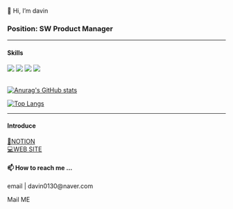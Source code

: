 👋 Hi, I’m davin

<!---
davin0130/davin0130 is a ✨ special ✨ repository because its `README.md` (this file) appears on your GitHub profile.
You can click the Preview link to take a look at your changes.
--->

<h3>Position: SW Product Manager</h3>
<hr></hr>

<h4>Skills</h4>
<div align='left'>
    <img src="https://img.shields.io/badge/figma-black?style=flat-square&logo=figma&logoColor=white"/>
    <img src="https://img.shields.io/badge/java-red?style=flat-square&logo=java&logoColor=white"/>
    <img src="https://img.shields.io/badge/Python-yellow?style=flat-square&logo=Python&logoColor=white"/>
    <img src="https://img.shields.io/badge/React(Functional)-blue?style=flat-square&logo=Java&logoColor=white"/>
</div>

<br>

[![Anurag's GitHub stats](https://github-readme-stats.vercel.app/api?username=davin0130&theme=radical)](https://github.com/anuraghazra/github-readme-stats)

[![Top Langs](https://github-readme-stats.vercel.app/api/top-langs/?username=davin0130&layout=compact)](https://github.com/anuraghazra/github-readme-stats)

<hr></hr>
<h4>Introduce</h4>
<a href="https://www.notion.so/Introduce-6261df0785c2489f8ff65c56d7faa7a3">📑NOTION</a> <br>
<a href="#">💻WEB SITE</a> <br>


<h4>📫 How to reach me ...</h4>
<p>email | davin0130@naver.com</p>
<p>Mail ME</p>
